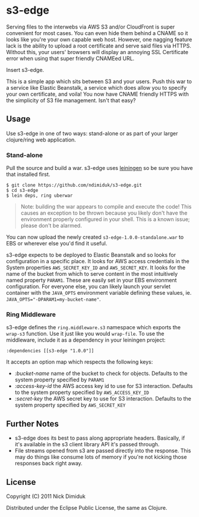 # s3-edge

Serving files to the interwebs via AWS S3 and/or CloudFront is super
convenient for most cases. You can even hide them behind a CNAME so it
looks like you're your own capable web host. However, one nagging
feature lack is the ability to upload a root certificate and serve
said files via HTTPS. Without this, your users' browsers will display
an annoying SSL Certificate error when using that super friendly
CNAMEed URL.

Insert s3-edge.

This is a simple app which sits between S3 and your users. Push this
war to a service like Elastic Beanstalk, a service which does allow
you to specify your own certificate, and voila! You now have CNAME
friendly HTTPS with the simplicity of S3 file management. Isn't that
easy?

## Usage

Use s3-edge in one of two ways: stand-alone or as part of your larger
clojure/ring web application.

### Stand-alone

Pull the source and build a war. s3-edge uses
[leiningen](https://github.com/technomancy/leiningen) so be sure you
have that installed first.

    $ git clone https://github.com/ndimiduk/s3-edge.git
    $ cd s3-edge
    $ lein deps, ring uberwar

> Note: building the war appears to compile and execute the code! This
> causes an exception to be thrown because you likely don't have the
> environment properly configured in your shell. This is a known
> issue; please don't be alarmed.

You can now upload the newly created
<code>s3-edge-1.0.0-standalone.war</code> to EBS or wherever else
you'd find it useful.

s3-edge expects to be deployed to Elastic Beanstalk and so looks for
configuration in a specific place. It looks for AWS access credentials
in the System properties <code>AWS_SECRET_KEY_ID</code> and
<code>AWS_SECRET_KEY</code>. It looks for the name of the bucket from
which to serve content in the most intuitively named property
<code>PARAM1</code>. These are easily set in your EBS environment
configuration. For everyone else, you can likely launch your servlet
container with the <code>JAVA_OPTS</code> environment variable
defining these values,
ie. <code>JAVA_OPTS="-DPARAM1=my-bucket-name"</code>.

### Ring Middleware

s3-edge defines the <code>ring.middleware.s3</code> namespace which
exports the <code>wrap-s3</code> function. Use it just like you would
<code>wrap-file</code>. To use the middleware, include it as a
dependency in your leiningen project:

    :dependencies [[s3-edge "1.0.0"]]

It accepts an option map which respects the following keys:

- *:bucket-name* name of the bucket to check for objects. Defaults to
   the system property specified by <code>PARAM1</code>
- *:access-key-id* the AWS access key id to use for S3
   interaction. Defaults to the system property specified by
   <code>AWS_ACCESS_KEY_ID</code>
- *:secret-key* the AWS secret key to use for S3 interaction. Defaults
   to the system property specified by <code>AWS_SECRET_KEY</code>

## Further Notes

- s3-edge does its best to pass along appropriate headers. Basically,
  if it's available in the s3 client library API it's passed through.
- File streams opened from s3 are passed directly into the
  response. This may do things like consume lots of memory if you're
  not kicking those responses back right away.

## License

Copyright (C) 2011 Nick Dimiduk

Distributed under the Eclipse Public License, the same as Clojure.
